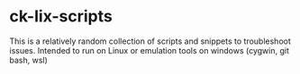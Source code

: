 # ck-lix-scripts

This is a relatively random collection of scripts and snippets to troubleshoot issues.
Intended to run on Linux or emulation tools on windows (cygwin, git bash, wsl)
